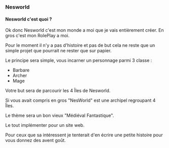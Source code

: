 ### Nesworld

#### Nesworld c'est quoi ?

Ok donc Nesworld c'est mon monde a moi que je vais entièrement créer. En gros c'est mon RolePlay a moi.

Pour le moment il n'y a pas d'histoire et pas de but cela ne reste que un simple projet que pourrait ne rester que sur papier.

Le principe sera simple, vous incarner un personnage parmi 3 classe :
- Barbare
- Archer
- Mage

Votre but sera de parcourir les 4 Îles de Nesworld.

Si vous avait compris en gros "NesWorld" est une archipel regroupant 4 Îles.

Le thème sera un bon vieux "Médiéval Fantastique".

Le tout implémenter pour un site web.

Pour ceux que sa intéressent je tenterait d'en écrire une petite histoire pour vous donnez des avent goût. 
